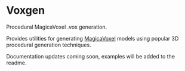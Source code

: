 # Voxgen

Procedural MagicaVoxel .vox generation.

Provides utilities for generating
[MagicaVoxel](https://ephtracy.github.io/) models using popular 3D
procedural generation techniques.


Documentation updates coming soon, examples will be added to the readme.